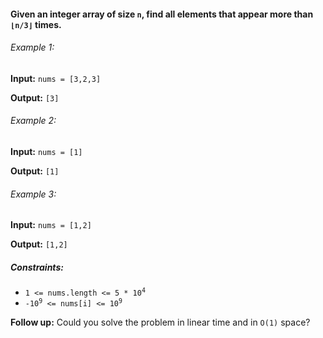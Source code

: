 <h4>Given an integer array of size <code>n</code>, find all elements that appear more than <code>⌊n/3⌋</code> times.</h4>

<h6>Example 1:</h6>
<p><b>Input:</b> <code>nums = [3,2,3]</code></p>
<p><b>Output:</b> <code>[3]</code></p>

<h6>Example 2:</h6>
<p><b>Input:</b> <code>nums = [1]</code></p>
<p><b>Output:</b> <code>[1]</code></p>

<h6>Example 3:</h6>
<p><b>Input:</b> <code>nums = [1,2]</code></p>
<p><b>Output:</b> <code>[1,2]</code></p>

<h5>Constraints:</h5>
<ul>
<li><code>1 <= nums.length <= 5 * 10<sup>4</sup></code></li>
<li><code>-10<sup>9</sup> <= nums[i] <= 10<sup>9</sup></code></li>
</ul>
<p><b>Follow up:</b> Could you solve the problem in linear time and in <code>O(1)</code> space?</p>
